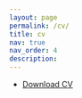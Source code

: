 ```yaml
---
layout: page
permalink: /cv/
title: cv
nav: true
nav_order: 4
description: 
---
```


- [Download CV](/assets/pdf/Liu+cv.pdf)

